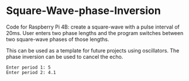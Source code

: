 # Square-Wave-phase-Inversion
Code for Raspberry Pi 4B: create a square-wave with a pulse interval of 20ms. User enters two phase lengths and the program switches between two square-wave phases of those lengths.

This can be used as a template for future projects using oscillators. The phase inversion can be used to cancel the echo.

```
Enter period 1: 5
Enter period 2: 4.1
```


